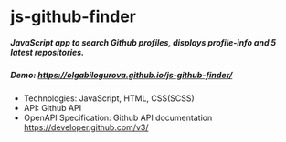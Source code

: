 # js-github-finder
##### JavaScript app to search Github profiles, displays profile-info and 5 latest repositories.
##### Demo: https://olgabilogurova.github.io/js-github-finder/

* Technologies: JavaScript, HTML, CSS(SCSS) 
* API: Github API
* OpenAPI Specification: Github API documentation
https://developer.github.com/v3/
